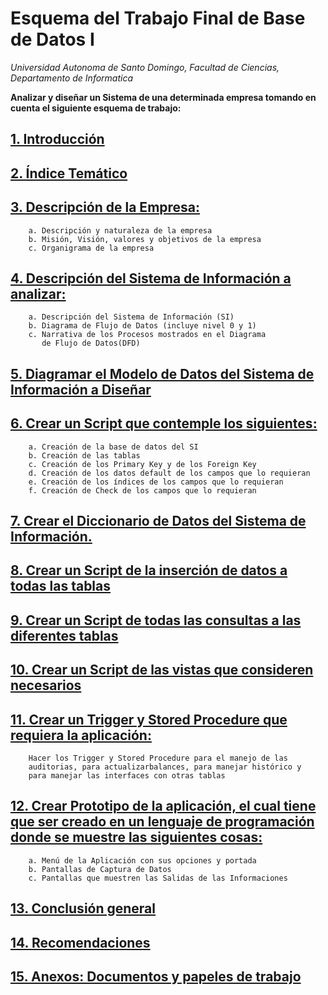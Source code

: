 # Esquema del Trabajo Final de Base de Datos I

_Universidad Autonoma de Santo Domingo, Facultad de Ciencias, Departamento de Informatica_

**Analizar y diseñar un Sistema de una determinada empresa tomando en cuenta el siguiente esquema de trabajo:**

## [1. Introducción](./informe/1_introduccion.md)

## [2. Índice Temático]()

## [3. Descripción de la Empresa:](./informe/3_descripcion_empresa.md)<br/>

        a. Descripción y naturaleza de la empresa
        b. Misión, Visión, valores y objetivos de la empresa
        c. Organigrama de la empresa

## [4. Descripción del Sistema de Información a analizar:](./informe/4_descripcion_sistema_informacion)

        a. Descripción del Sistema de Información (SI)
        b. Diagrama de Flujo de Datos (incluye nivel 0 y 1)
        c. Narrativa de los Procesos mostrados en el Diagrama
           de Flujo de Datos(DFD)

## [5. Diagramar el Modelo de Datos del Sistema de Información a Diseñar]()

## [6. Crear un Script que contemple los siguientes:]()

        a. Creación de la base de datos del SI
        b. Creación de las tablas
        c. Creación de los Primary Key y de los Foreign Key
        d. Creación de los datos default de los campos que lo requieran
        e. Creación de los índices de los campos que lo requieran
        f. Creación de Check de los campos que lo requieran

## [7. Crear el Diccionario de Datos del Sistema de Información.]()

## [8. Crear un Script de la inserción de datos a todas las tablas]()

## [9. Crear un Script de todas las consultas a las diferentes tablas]()

## [10. Crear un Script de las vistas que consideren necesarios]()

## [11. Crear un Trigger y Stored Procedure que requiera la aplicación:]()

        Hacer los Trigger y Stored Procedure para el manejo de las
        auditorias, para actualizarbalances, para manejar histórico y
        para manejar las interfaces con otras tablas

## [12. Crear Prototipo de la aplicación, el cual tiene que ser creado en un lenguaje de programación donde se muestre las siguientes cosas:]()

        a. Menú de la Aplicación con sus opciones y portada
        b. Pantallas de Captura de Datos
        c. Pantallas que muestren las Salidas de las Informaciones

## [13. Conclusión general]()

## [14. Recomendaciones]()

## [15. Anexos: Documentos y papeles de trabajo]()
